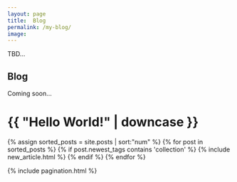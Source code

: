 ```yaml
---
layout: page
title:  Blog
permalink: /my-blog/
image: 
---
```

TBD...

## Blog
Coming soon...

<div class="container">
  <h1>{{ "Hello World!" | downcase }}</h1>
  <div class="row animate">
    {% assign sorted_posts = site.posts | sort:"num" %}
    {% for post in sorted_posts %}
      {% if post.newest_tags contains 'collection' %}
        {% include new_article.html %}
      {% endif %}
    {% endfor %}
  </div>
</div>

{% include pagination.html %}
